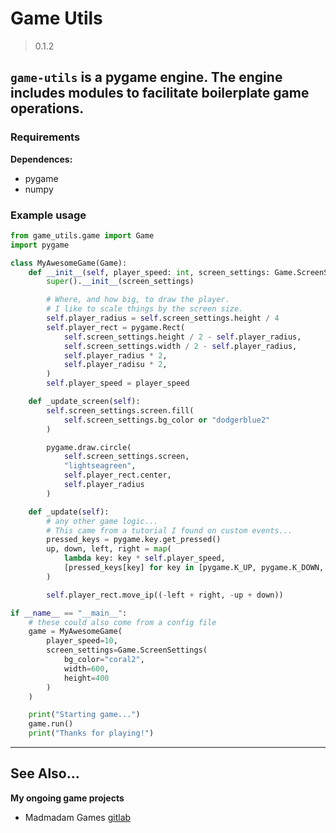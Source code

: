 # Game Utils

>0.1.2

## `game-utils` is a pygame engine.  The engine includes modules to facilitate boilerplate game operations. 

### Requirements

**Dependences:**
- pygame
- numpy

### Example usage

```python
from game_utils.game import Game
import pygame

class MyAwesomeGame(Game):
    def __init__(self, player_speed: int, screen_settings: Game.ScreenSettings):
        super().__init__(screen_settings)

        # Where, and how big, to draw the player.
        # I like to scale things by the screen size.
        self.player_radius = self.screen_settings.height / 4
        self.player_rect = pygame.Rect(
            self.screen_settings.height / 2 - self.player_radius,
            self.screen_settings.width / 2 - self.player_radius,
            self.player_radius * 2,
            self.player_radisu * 2,
        )
        self.player_speed = player_speed

    def _update_screen(self):
        self.screen_settings.screen.fill(
            self.screen_settings.bg_color or "dodgerblue2"
        )

        pygame.draw.circle(
            self.screen_settings.screen,
            "lightseagreen",
            self.player_rect.center,
            self.player_radius
        )

    def _update(self):
        # any other game logic...
        # This came from a tutorial I found on custom events...
        pressed_keys = pygame.key.get_pressed()
        up, down, left, right = map(
            lambda key: key * self.player_speed,
            [pressed_keys[key] for key in [pygame.K_UP, pygame.K_DOWN, pygame.K_LEFT, pygame.K_RIGHT]] 
        )

        self.player_rect.move_ip((-left + right, -up + down))

if __name__ == "__main__":
    # these could also come from a config file
    game = MyAwesomeGame(
        player_speed=10,
        screen_settings=Game.ScreenSettings(
            bg_color="coral2",
            width=600,
            height=400
        )
    )

    print("Starting game...")
    game.run()
    print("Thanks for playing!")
```

---

## See Also...

<p><b>My ongoing game projects</b></p>

- Madmadam Games [gitlab](https://gitlab.com/madmadam/games)
